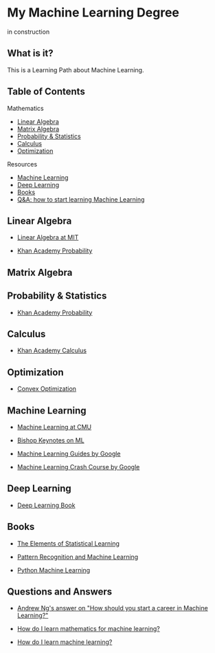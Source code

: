 # My Machine Learning Degree

in construction

## What is it?

This is a Learning Path about Machine Learning.

## Table of Contents

Mathematics
- [Linear Algebra](#linear-algebra)
- [Matrix Algebra](#matrix-algebra)
- [Probability & Statistics](#probability-&-statistics)
- [Calculus](#calculus)
- [Optimization](#optimization)

Resources
- [Machine Learning](#machine-learning)
- [Deep Learning](#deep-learning)
- [Books](#books)
- [Q&A: how to start learning Machine Learning](#questions-and-answers)

## Linear Algebra

- [Linear Algebra at MIT](https://ocw.mit.edu/courses/mathematics/18-06-linear-algebra-spring-2010/video-lectures/)

- [Khan Academy Probability](https://www.khanacademy.org/math/linear-algebra)

## Matrix Algebra

## Probability & Statistics
- [Khan Academy Probability](https://www.khanacademy.org/math/probability)

## Calculus
- [Khan Academy Calculus](https://www.khanacademy.org/math/multivariable-calculus)

## Optimization
- [Convex Optimization](https://web.stanford.edu/class/ee364a/videos.html)

## Machine Learning
- [Machine Learning at CMU](http://www.cs.cmu.edu/~tom/10701_sp11/lectures.shtml)

- [Bishop Keynotes on ML](https://www.microsoft.com/en-us/research/people/cmbishop/#!videos)

- [Machine Learning Guides by Google](https://developers.google.com/machine-learning/guides/)

- [Machine Learning Crash Course by Google](https://developers.google.com/machine-learning/crash-course/ml-intro)

## Deep Learning
- [Deep Learning Book](http://www.deeplearningbook.org/)

## Books

- [The Elements of Statistical Learning](https://web.stanford.edu/~hastie/Papers/ESLII.pdf)

- [Pattern Recognition and Machine Learning](http://users.isr.ist.utl.pt/~wurmd/Livros/school/Bishop%20-%20Pattern%20Recognition%20And%20Machine%20Learning%20-%20Springer%20%202006.pdf)

- [Python Machine Learning](https://www.amazon.com/Python-Machine-Learning-scikit-learn-TensorFlow/dp/1787125939)

## Questions and Answers

- [Andrew Ng's answer on "How should you start a career in Machine Learning?"](https://www.quora.com/How-should-you-start-a-career-in-Machine-Learning)

- [How do I learn mathematics for machine learning?](https://www.quora.com/How-do-I-learn-mathematics-for-machine-learning)

- [How do I learn machine learning?](https://www.quora.com/How-do-I-learn-machine-learning-1)
